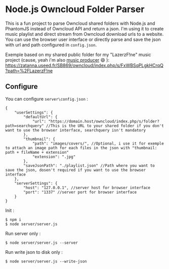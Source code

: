 # Node.js Owncloud Folder Parser
This is a fun project to parse Owncloud shared folders with Node.js and PhantomJS instead of Owncloud API and return a json. I'm using it to create music playlist and direct stream from Owncloud download urls to a website. You can use the browser user interface or directly parse and save the json with url and path configured in `config.json`.

Exemple based on my shared public folder for my "LazerzF!ne" music project (cause, yeah i'm also [music producer](https://www.youtube.com/channel/UCHhdhKc4nOABGdqtEvqpsTw) :smile: ): https://zatanna.useed.fr/SB869/owncloud/index.php/s/FxWBSqPLgkHCrqQ?path=%2FLazerzF!ne

## Configure
You can configure `server\config.json` :

    {
        "userSettings": {
            "defaultUrl": {
                "url": "https://domain.host/owncloud/index.php/s/folder?path=searchquery" //This is the URL to your shared folder if you don't want to use the browser interface, searchquery isn't mandatory
            },
            "thumbnail": {
                "path": "images/covers/", //Optional, i use it for exemple to attach an image path for each files in the json with "thumbnail: path + fileName + extension"
                "extension": ".jpg"
            },
            "saveJsonPath": "./playlist.json" //Path where you want to save the json, dosen't required if you want to use the browser interface
        },
        "serverSettings": {
            "host": "127.0.0.1", //server host for browser interface
            "port": "1337" //server port for browser interface
        }
    }

Init :

    $ npm i
    $ node server/server.js
    
Run server only :

    $ node server/server.js --server

Run write json to disk only :

    $ node server/server.js --write-json
